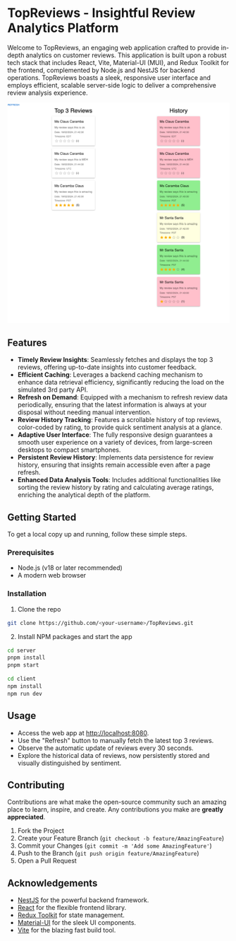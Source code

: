 # TopReviews - Insightful Review Analytics Platform

Welcome to TopReviews, an engaging web application crafted to provide in-depth analytics on customer reviews. This application is built upon a robust tech stack that includes React, Vite, Material-UI (MUI), and Redux Toolkit for the frontend, complemented by Node.js and NestJS for backend operations. TopReviews boasts a sleek, responsive user interface and employs efficient, scalable server-side logic to deliver a comprehensive review analysis experience.

![img.png](img.png)

## Features

- **Timely Review Insights**: Seamlessly fetches and displays the top 3 reviews, offering up-to-date insights into customer feedback.
- **Efficient Caching**: Leverages a backend caching mechanism to enhance data retrieval efficiency, significantly reducing the load on the simulated 3rd party API.
- **Refresh on Demand**: Equipped with a mechanism to refresh review data periodically, ensuring that the latest information is always at your disposal without needing manual intervention.
- **Review History Tracking**: Features a scrollable history of top reviews, color-coded by rating, to provide quick sentiment analysis at a glance.
- **Adaptive User Interface**: The fully responsive design guarantees a smooth user experience on a variety of devices, from large-screen desktops to compact smartphones.
- **Persistent Review History**: Implements data persistence for review history, ensuring that insights remain accessible even after a page refresh.
- **Enhanced Data Analysis Tools**: Includes additional functionalities like sorting the review history by rating and calculating average ratings, enriching the analytical depth of the platform.

## Getting Started

To get a local copy up and running, follow these simple steps.

### Prerequisites

- Node.js (v18 or later recommended)
- A modern web browser

### Installation

1. Clone the repo
```zsh
git clone https://github.com/<your-username>/TopReviews.git
```
2. Install NPM packages and start the app
```zsh
cd server
pnpm install
pnpm start
```
```zsh
cd client
npm install
npm run dev
```

## Usage

- Access the web app at [http://localhost:8080](http://localhost:8080).
- Use the "Refresh" button to manually fetch the latest top 3 reviews.
- Observe the automatic update of reviews every 30 seconds.
- Explore the historical data of reviews, now persistently stored and visually distinguished by sentiment.

## Contributing

Contributions are what make the open-source community such an amazing place to learn, inspire, and create. Any contributions you make are **greatly appreciated**.

1. Fork the Project
2. Create your Feature Branch (`git checkout -b feature/AmazingFeature`)
3. Commit your Changes (`git commit -m 'Add some AmazingFeature'`)
4. Push to the Branch (`git push origin feature/AmazingFeature`)
5. Open a Pull Request


## Acknowledgements

- [NestJS](https://nestjs.com/) for the powerful backend framework.
- [React](https://reactjs.org/) for the flexible frontend library.
- [Redux Toolkit](https://redux-toolkit.js.org/) for state management.
- [Material-UI](https://mui.com/) for the sleek UI components.
- [Vite](https://vitejs.dev/) for the blazing fast build tool.
